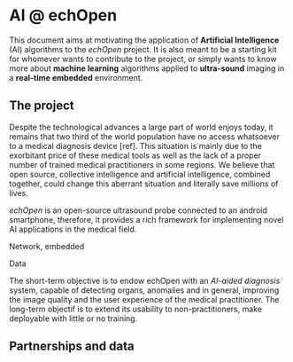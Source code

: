 # AI @ echOpen

This document aims at motivating the application of **Artificial Intelligence** \(AI\) algorithms to the _echOpen_ project. It is also meant to be a starting kit for whomever wants to contribute to the project, or simply wants to know more about **machine learning** algorithms applied to **ultra-sound** imaging in a **real-time embedded** environment.

## The project

Despite the technological advances a large part of world enjoys today, it remains that two third of the world population have no access whatsoever to a medical diagnosis device \[ref\]. This situation is mainly due to the exorbitant price of these medical tools as well as the lack of a proper number of trained medical practitioners in some regions. We believe that open source, collective intelligence and artificial intelligence, combined together, could change this aberrant situation and literally save millions of lives.

_echOpen_ is an open-source ultrasound probe connected to an android smartphone, therefore, it provides a rich framework for implementing novel AI applications in the medical field. 

Network, embedded

Data

The short-term objective is to endow echOpen with an _AI-aided diagnosis_ system, capable of detecting organs, anomalies and in general, improving the image quality and the user experience of the medical practitioner. The long-term objectif is to extend its usability to non-practitioners, make deployable with little or no training.

## Partnerships and data



